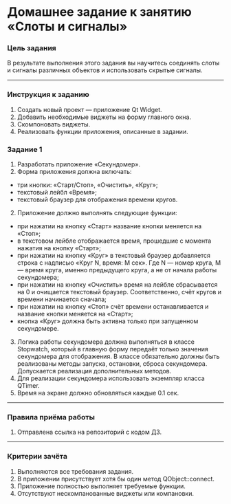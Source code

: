 # Домашнее задание к занятию «Слоты и сигналы»

### Цель задания

В результате выполнения этого задания вы научитесь соединять слоты и сигналы различных объектов и использовать скрытые сигналы. 

------

### Инструкция к заданию

1. Создать новый проект — приложение Qt Widget.
2. Добавить необходимые виджеты на форму главного окна.
3. Скомпоновать виджеты.
4. Реализовать функции приложения, описанные в задании.


### Задание 1

1. Разработать приложение «Секундомер».
1. Форма приложения должна включать:
* три кнопки: «Старт/Стоп», «Очистить», «Круг»;
* текстовый лейбл «Время»;
* текстовый браузер для отображения времени кругов.
2. Приложение должно выполнять следующие функции:
* при нажатии на кнопку «Старт» название кнопки меняется на «Стоп»;
* в текстовом лейбле отображается время, прошедшие с момента нажатия на кнопку «Старт»;
* при нажатии на кнопку «Круг» в текстовый браузер добавляется строка с надписью «Круг N, время: M сек». Где N — номер круга, М — время круга, именно предыдущего круга, а не от начала работы секундомера;
* при нажатии на кнопку «Очистить» время на лейбле сбрасывается на 0 и очищается текстовый браузер. Соответственно, счёт кругов и времени начинается сначала;
* при нажатии на кнопку «Стоп» счёт времени останавливается и название кнопки меняется на «Старт»;
* кнопка «Круг» должна быть активна только при запущенном секундомере.
3. Логика работы секундомера должна выполняться в классе Stopwatch, который в главную форму передаёт только значения секундомера для отображения. В классе обязательно должны быть реализованы методы запуска, остановки, сброса секундомера. Допускается реализация дополнительных методов.
4. Для реализации секундомера использовать экземпляр класса QTimer.
5. Время на экране должно обновляться каждые 0.1 сек.

------

### Правила приёма работы

1. Отправлена ссылка на репозиторий с кодом ДЗ.

------

### Критерии зачёта

1. Выполняются все требования задания.
2. В приложении присутствует хотя бы один метод QObject::connect.
3. Приложение полностью выполняет требуемые функции.
4. Отсутствуют нескомпанованные виджеты или компановки.
